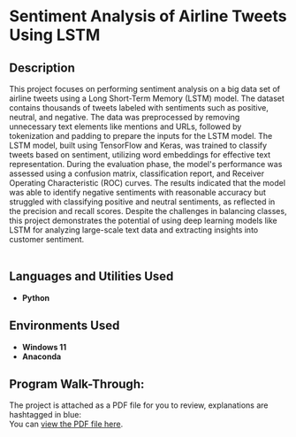 <h1>Sentiment Analysis of Airline Tweets Using LSTM</h1>

<h2>Description</h2>

This project focuses on performing sentiment analysis on a big data set of airline tweets using a Long Short-Term Memory (LSTM) model. The dataset contains thousands of tweets labeled with sentiments such as positive, neutral, and negative. The data was preprocessed by removing unnecessary text elements like mentions and URLs, followed by tokenization and padding to prepare the inputs for the LSTM model. The LSTM model, built using TensorFlow and Keras, was trained to classify tweets based on sentiment, utilizing word embeddings for effective text representation. During the evaluation phase, the model's performance was assessed using a confusion matrix, classification report, and Receiver Operating Characteristic (ROC) curves. The results indicated that the model was able to identify negative sentiments with reasonable accuracy but struggled with classifying positive and neutral sentiments, as reflected in the precision and recall scores. Despite the challenges in balancing classes, this project demonstrates the potential of using deep learning models like LSTM for analyzing large-scale text data and extracting insights into customer sentiment.
<br />
<br />

<h2>Languages and Utilities Used</h2>

- <b>Python</b>

<h2>Environments Used </h2>

- <b>Windows 11</b>
- <b>Anaconda</b>

<h2>Program Walk-Through:</h2>

The project is attached as a PDF file for you to review, explanations are hashtagged in blue: <br/>
You can [view the PDF file here](Sentiment%20with%20Analysis.pdf).
<br />

